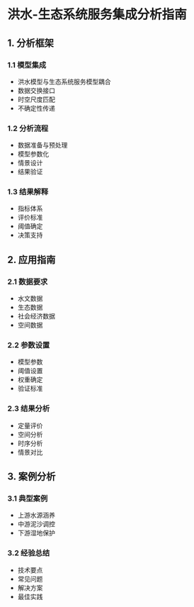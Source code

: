 # 洪水-生态系统服务集成分析指南

## 1. 分析框架

### 1.1 模型集成
- 洪水模型与生态系统服务模型耦合
- 数据交换接口
- 时空尺度匹配
- 不确定性传递

### 1.2 分析流程
- 数据准备与预处理
- 模型参数化
- 情景设计
- 结果验证

### 1.3 结果解释
- 指标体系
- 评价标准
- 阈值确定
- 决策支持

## 2. 应用指南

### 2.1 数据要求
- 水文数据
- 生态数据
- 社会经济数据
- 空间数据

### 2.2 参数设置
- 模型参数
- 阈值设置
- 权重确定
- 验证标准

### 2.3 结果分析
- 定量评价
- 空间分析
- 时序分析
- 情景对比

## 3. 案例分析

### 3.1 典型案例
- 上游水源涵养
- 中游泥沙调控
- 下游湿地保护

### 3.2 经验总结
- 技术要点
- 常见问题
- 解决方案
- 最佳实践 